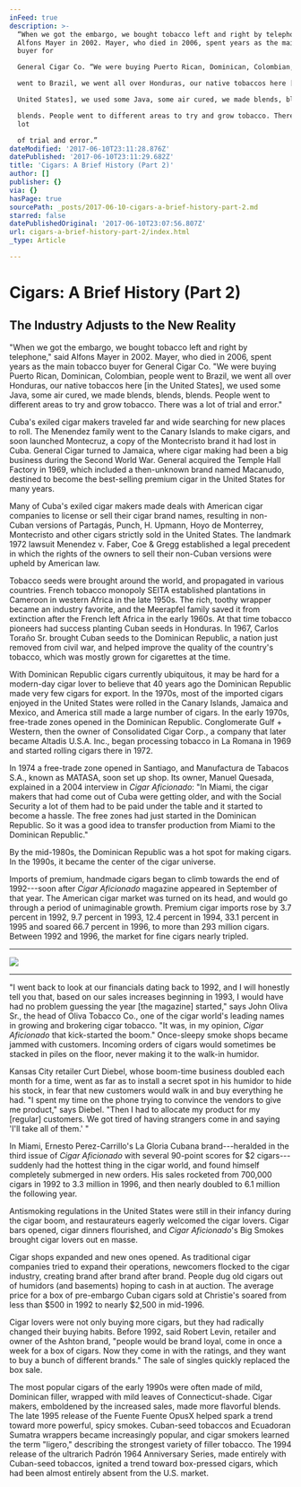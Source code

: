 ```yaml
---
inFeed: true
description: >-
  “When we got the embargo, we bought tobacco left and right by telephone,” said
  Alfons Mayer in 2002. Mayer, who died in 2006, spent years as the main tobacco
  buyer for

  General Cigar Co. “We were buying Puerto Rican, Dominican, Colombian, people

  went to Brazil, we went all over Honduras, our native tobaccos here [in the

  United States], we used some Java, some air cured, we made blends, blends,

  blends. People went to different areas to try and grow tobacco. There was a
  lot

  of trial and error.”
dateModified: '2017-06-10T23:11:28.876Z'
datePublished: '2017-06-10T23:11:29.682Z'
title: 'Cigars: A Brief History (Part 2)'
author: []
publisher: {}
via: {}
hasPage: true
sourcePath: _posts/2017-06-10-cigars-a-brief-history-part-2.md
starred: false
datePublishedOriginal: '2017-06-10T23:07:56.807Z'
url: cigars-a-brief-history-part-2/index.html
_type: Article

---
```

# Cigars: A Brief History (Part 2)

## The Industry Adjusts to the New Reality

"When we got the embargo, we bought tobacco left and right by telephone," said Alfons Mayer in 2002\. Mayer, who died in 2006, spent years as the main tobacco buyer for
General Cigar Co. "We were buying Puerto Rican, Dominican, Colombian, people
went to Brazil, we went all over Honduras, our native tobaccos here \[in the
United States\], we used some Java, some air cured, we made blends, blends,
blends. People went to different areas to try and grow tobacco. There was a lot
of trial and error."

Cuba's exiled cigar makers traveled far and wide searching for new places to roll. The Menendez family went to the Canary Islands to make cigars, and soon launched Montecruz, a copy of the Montecristo brand it had lost in Cuba. General Cigar turned to
Jamaica, where cigar making had been a big business during the Second World
War. General acquired the Temple Hall Factory in 1969, which included a
then-unknown brand named Macanudo, destined to become the best-selling premium
cigar in the United States for many years.

Many of Cuba's exiled cigar makers made deals with American cigar companies to license or sell their cigar brand names, resulting in non-Cuban versions of Partagás, Punch, H.
Upmann, Hoyo de Monterrey, Montecristo and other cigars strictly sold in the
United States. The landmark 1972 lawsuit Menendez v. Faber, Coe & Gregg
established a legal precedent in which the rights of the owners to sell their
non-Cuban versions were upheld by American law.

Tobacco seeds were brought around the world, and propagated in various countries. French tobacco monopoly SEITA established plantations in Cameroon in western Africa in the late 1950s. The rich, toothy wrapper became an industry favorite, and the
Meerapfel family saved it from extinction after the French left Africa in the
early 1960s. At that time tobacco pioneers had success planting Cuban seeds in
Honduras. In 1967, Carlos Toraño Sr. brought Cuban seeds to the Dominican
Republic, a nation just removed from civil war, and helped improve the quality
of the country's tobacco, which was mostly grown for cigarettes at the time.

With Dominican Republic cigars currently ubiquitous, it may be hard for a modern-day cigar lover to believe that 40 years ago the Dominican Republic made very few cigars
for export. In the 1970s, most of the imported cigars enjoyed in the United
States were rolled in the Canary Islands, Jamaica and Mexico, and America still
made a large number of cigars. In the early 1970s, free-trade zones opened in
the Dominican Republic. Conglomerate Gulf + Western, then the owner of
Consolidated Cigar Corp., a company that later became Altadis U.S.A. Inc.,
began processing tobacco in La Romana in 1969 and started rolling cigars there
in 1972\.

In 1974 a free-trade zone opened in Santiago, and Manufactura de Tabacos S.A., known as MATASA, soon set up shop. Its owner, Manuel Quesada, explained in a 2004 interview in _Cigar Aficionado_: "In Miami, the cigar makers that had come out of Cuba were
getting older, and with the Social Security a lot of them had to be paid under
the table and it started to become a hassle. The free zones had just started in
the Dominican Republic. So it was a good idea to transfer production from Miami
to the Dominican Republic."

By the mid-1980s, the Dominican Republic was a hot spot for making cigars. In the 1990s, it became the center of the cigar universe.

Imports of premium, handmade cigars began to climb towards the end of 1992---soon after _Cigar Aficionado_ magazine appeared in September of that year. The American cigar
market was turned on its head, and would go through a period of unimaginable
growth. Premium cigar imports rose by 3.7 percent in 1992, 9.7 percent in 1993,
12.4 percent in 1994, 33.1 percent in 1995 and soared 66.7 percent in 1996, to
more than 293 million cigars. Between 1992 and 1996, the market for fine cigars
nearly tripled.

---

![](https://the-grid-user-content.s3-us-west-2.amazonaws.com/9be8db74-3625-4daf-a889-028e30b881fe.jpg)

---

"I went back to look at our financials dating back to 1992, and I will honestly tell you that, based on our sales increases beginning in 1993, I would have had no problem guessing
the year \[the magazine\] started," says John Oliva Sr., the head of Oliva
Tobacco Co., one of the cigar world's leading names in growing and brokering
cigar tobacco. "It was, in my opinion, _Cigar Aficionado_ that kick-started
the boom." Once-sleepy smoke shops became jammed with customers. Incoming orders of cigars would sometimes be stacked in piles on the floor, never making it to the walk-in humidor.

Kansas City retailer Curt Diebel, whose boom-time business doubled each month
for a time, went as far as to install a secret spot in his humidor to hide his
stock, in fear that new customers would walk in and buy everything he had. "I
spent my time on the phone trying to convince the vendors to give me product,"
says Diebel. "Then I had to allocate my product for my \[regular\] customers. We
got tired of having strangers come in and saying 'I'll take all of them.' "

In Miami, Ernesto Perez-Carrillo's La Gloria Cubana brand---heralded in the third issue of _Cigar Aficionado_ with several 90-point scores for $2 cigars---suddenly had the
hottest thing in the cigar world, and found himself completely submerged in new
orders. His sales rocketed from 700,000 cigars in 1992 to 3.3 million in 1996,
and then nearly doubled to 6.1 million the following year.

Antismoking regulations in the United States were still in their infancy during the cigar
boom, and restaurateurs eagerly welcomed the cigar lovers. Cigar bars opened,
cigar dinners flourished, and _Cigar Aficionado_'s Big Smokes brought cigar
lovers out en masse.

Cigar shops expanded and new ones opened. As traditional cigar companies tried to expand their operations, newcomers flocked to the cigar industry, creating brand after brand after brand. People dug old cigars out of humidors (and basements) hoping to
cash in at auction. The average price for a box of pre-embargo Cuban cigars
sold at Christie's soared from less than $500 in 1992 to nearly $2,500 in
mid-1996\.

Cigar lovers were not only buying more cigars, but they had radically changed their buying habits. Before 1992, said Robert Levin, retailer and owner of the Ashton brand, "people would be brand loyal, come in once a week for a box of cigars. Now they come in
with the ratings, and they want to buy a bunch of different brands." The sale
of singles quickly replaced the box sale.

The most popular cigars of the early 1990s were often made of mild, Dominican filler, wrapped with mild leaves of Connecticut-shade. Cigar makers, emboldened by the
increased sales, made more flavorful blends. The late 1995 release of the
Fuente Fuente OpusX helped spark a trend toward more powerful, spicy smokes.
Cuban-seed tobaccos and Ecuadoran Sumatra wrappers became increasingly popular,
and cigar smokers learned the term "ligero," describing the strongest variety
of filler tobacco. The 1994 release of the ultrarich Padrón 1964 Anniversary
Series, made entirely with Cuban-seed tobaccos, ignited a trend toward
box-pressed cigars, which had been almost entirely absent from the U.S. market.